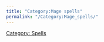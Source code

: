 ```yaml
---
title: "Category:Mage spells"
permalink: "/Category:Mage_spells/"
---
```


[Category: Spells](Category:_Spells "wikilink")